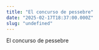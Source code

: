 ```yaml
---
title: "El concurso de pessebre"
date: "2025-02-17T18:37:00.000Z"
slug: "undefined"
---
```


El concurso de pessebre